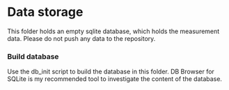# Data storage
This folder holds an empty sqlite database, which holds the 
measurement data. Please do not push any data to the repository.

### Build database
Use the db_init script to build the database in this folder. 
DB Browser for SQLite is my recommended tool to investigate 
the content of the database.
